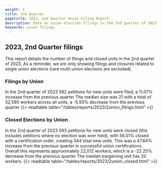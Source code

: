 ```yaml
---
weight: 2
title: 2nd Quarter
pagetitle: 2023, 2nd Quarter Union Filing Report
description: Data on union election filings in the 2nd quarter of 2023
keywords: union filings
---
```


## 2023, 2nd Quarter filings

This report details the number of filings and closed units in the 2nd quarter of 2023. As a reminder, we are only showing filings and closures related to single union elections (rare multi-union elections are excluded).

### Filings by Union
In the 2nd quarter of 2023 592 petitions for new units were filed, a 11.07% increase from the previous quarter The median size was 21 with a total of 32,590 workers across all units, a -5.93% decrease from the previous quarter
{{< readtable table="/tables/reports/2023/2union_filings.html" >}}

### Closed Elections by Union
In the 2nd quarter of 2023 593 petitions for new units were closed (this includes petitions where no election was ever held), with 58.01% closed with a certification order, creating 344 total new units. This was a 47.64% increase from the previous quarter in successful union certifications. Overall this represents approximately 22,012 workers, which is a -22.25% decrease from the previous quarter The median bargaining unit has 20 workers.
{{< readtable table="/tables/reports/2023/2union_closed.html" >}}
